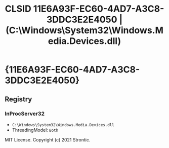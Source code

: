 ﻿---
title: "CLSID 11E6A93F-EC60-4AD7-A3C8-3DDC3E2E4050 | (C:\\Windows\\System32\\Windows.Media.Devices.dll)"
excerpt: What is COM-Object CLSID 11E6A93F-EC60-4AD7-A3C8-3DDC3E2E4050?
---

# {11E6A93F-EC60-4AD7-A3C8-3DDC3E2E4050}


## Registry


### InProcServer32

* `C:\Windows\System32\Windows.Media.Devices.dll`
* ThreadingModel: `Both`

MIT License. Copyright (c) 2021 Strontic.


